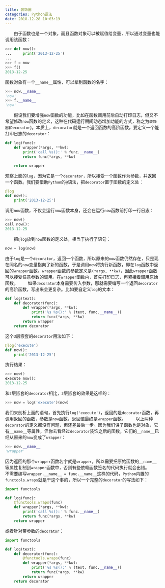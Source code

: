 ```yaml
---
title: 装饰器
categories: Python语法
date: 2018-12-28 10:03:19
---
```

&emsp;&emsp;由于函数也是一个对象，而且函数对象可以被赋值给变量，所以通过变量也能调用该函数：<!--more-->

``` python
>>> def now():
...     print('2013-12-25')
...
>>> f = now
>>> f()
2013-12-25
```

函数对象有一个`__name__`属性，可以拿到函数的名字：

``` python
>>> now.__name__
'now'
>>> f.__name__
'now'
```

&emsp;&emsp;假设我们要增强`now`函数的功能，比如在函数调用前后自动打印日志，但又不希望修改`now`函数的定义，这种在代码运行期间动态增加功能的方式，称之为`装饰器`(`Decorator`)。本质上，`decorator`就是一个返回函数的高阶函数。要定义一个能打印日志的`decorator`：

``` python
def log(func):
    def wrapper(*args, **kw):
        print('call %s():' % func.__name__)
        return func(*args, **kw)

    return wrapper
```

观察上面的`log`，因为它是一个`decorator`，所以接受一个函数作为参数，并返回一个函数。我们要借助`Python`的`@`语法，把`decorator`置于函数的定义处：

``` python
@log
def now():
    print('2013-12-25')
```

调用`now`函数，不仅会运行`now`函数本身，还会在运行`now`函数前打印一行日志：

``` python
>>> now()
call now():
2013-12-25
```

&emsp;&emsp;把`@log`放到`now`函数的定义处，相当于执行了语句：

``` python
now = log(now)
```

由于`log`是一个`decorator`，返回一个函数，所以原来的`now`函数仍然存在，只是现在同名的`now`变量指向了新的函数，于是调用`now`将执行新函数，即在`log`函数中返回的`wrapper`函数。`wrapper`函数的参数定义是`(*args, **kw)`，因此`wrapper`函数可以接受任意参数的调用。在`wrapper`函数内，首先打印日志，再紧接着调用原始函数。
&emsp;&emsp;如果`decorator`本身需要传入参数，那就需要编写一个返回`decorator`的高阶函数，写出来会更复杂。比如要自定义`log`的文本：

``` python
def log(text):
    def decorator(func):
        def wrapper(*args, **kw):
            print('%s %s():' % (text, func.__name__))
            return func(*args, **kw)
        return wrapper
    return decorator
```

这个`3`层嵌套的`decorator`用法如下：

``` python
@log('execute')
def now():
    print('2013-12-25')
```

执行结果：

``` python
>>> now()
execute now():
2013-12-25
```

和`2`层嵌套的`decorator`相比，`3`层嵌套的效果是这样的：

``` python
>>> now = log('execute')(now)
```

我们来剖析上面的语句，首先执行`log('execute')`，返回的是`decorator`函数，再调用返回的函数，参数是`now`函数，返回值最终是`wrapper`函数。
&emsp;&emsp;以上两种`decorator`的定义都没有问题，但还差最后一步。因为我们讲了函数也是对象，它有`__name__`等属性，但你去看经过`decorator`装饰之后的函数，它们的`__name__`已经从原来的`now`变成了`wrapper`：

``` python
>>> now.__name__
'wrapper'
```

因为返回的那个`wrapper`函数名字就是`wrapper`，所以需要把原始函数的`__name__`等属性复制到`wrapper`函数中，否则有些依赖函数签名的代码执行就会出错。
&emsp;&emsp;不需要编写`wrapper.__name__ = func.__name__`这样的代码，`Python`内置的`functools.wraps`就是干这个事的，所以一个完整的`decorator`的写法如下：

``` python
import functools

def log(func):
    @functools.wraps(func)
    def wrapper(*args, **kw):
        print('call %s():' % func.__name__)
        return func(*args, **kw)
    return wrapper
```

或者针对带参数的`decorator`：

``` python
import functools

def log(text):
    def decorator(func):
        @functools.wraps(func)
        def wrapper(*args, **kw):
            print('%s %s():' % (text, func.__name__))
            return func(*args, **kw)
        return wrapper
    return decorator
```